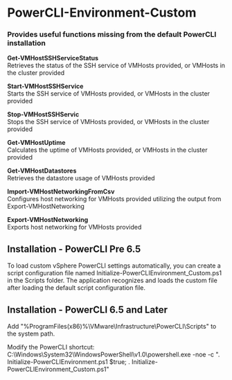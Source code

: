 PowerCLI-Environment-Custom
===========================
### Provides useful functions missing from the default PowerCLI installation

**Get-VMHostSSHServiceStatus**  
Retrieves the status of the SSH service of VMHosts provided, or VMHosts in the cluster provided

**Start-VMHostSSHService**  
Starts the SSH service of VMHosts provided, or VMHosts in the cluster provided

**Stop-VMHostSSHServic**  
Stops the SSH service of VMHosts provided, or VMHosts in the cluster provided

**Get-VMHostUptime**  
Calculates the uptime of VMHosts provided, or VMHosts in the cluster provided

**Get-VMHostDatastores**  
Retrieves the datastore usage of VMHosts provided

**Import-VMHostNetworkingFromCsv**  
Configures host networking for VMHosts provided utilizing the output from Export-VMHostNetworking

**Export-VMHostNetworking**  
Exports host networking for VMHosts provided

**Installation - PowerCLI Pre 6.5**
-----------------------------------
To load custom vSphere PowerCLI settings automatically, you can create a script configuration file named Initialize-PowerCLIEnvironment_Custom.ps1 in the Scripts folder. The application recognizes and loads the custom file after loading the default script configuration file.

**Installation - PowerCLI 6.5 and Later**  
-----------------------------------------
Add "%ProgramFiles(x86)%\VMware\Infrastructure\PowerCLI\Scripts" to the system path.

Modify the PowerCLI shortcut: C:\Windows\System32\WindowsPowerShell\v1.0\powershell.exe -noe -c ". Initialize-PowerCLIEnvironment.ps1 $true; . Initialize-PowerCLIEnvironment_Custom.ps1"
